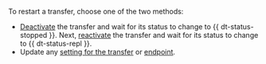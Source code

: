 To restart a transfer, choose one of the two methods:

* [Deactivate](../../data-transfer/operations/transfer.md#deactivate) the transfer and wait for its status to change to {{ dt-status-stopped }}. Next, [reactivate](../../data-transfer/operations/transfer.md#activate) the transfer and wait for its status to change to {{ dt-status-repl }}.
* Update any [setting for the transfer](../../data-transfer/operations/transfer.md#update) or [endpoint](../../data-transfer/operations/endpoint/index.md#update).
